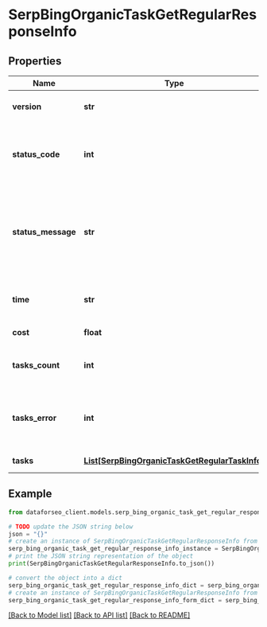 # SerpBingOrganicTaskGetRegularResponseInfo


## Properties

Name | Type | Description | Notes
------------ | ------------- | ------------- | -------------
**version** | **str** | the current version of the API | [optional] 
**status_code** | **int** | general status code you can find the full list of the response codes here | [optional] 
**status_message** | **str** | general informational message you can find the full list of general informational messages here | [optional] 
**time** | **str** | total execution time, seconds | [optional] 
**cost** | **float** | total tasks cost, USD | [optional] 
**tasks_count** | **int** | the number of tasks in the tasks array | [optional] 
**tasks_error** | **int** | the number of tasks in the tasks array returned with an error | [optional] 
**tasks** | [**List[SerpBingOrganicTaskGetRegularTaskInfo]**](SerpBingOrganicTaskGetRegularTaskInfo.md) | array of tasks | [optional] 

## Example

```python
from dataforseo_client.models.serp_bing_organic_task_get_regular_response_info import SerpBingOrganicTaskGetRegularResponseInfo

# TODO update the JSON string below
json = "{}"
# create an instance of SerpBingOrganicTaskGetRegularResponseInfo from a JSON string
serp_bing_organic_task_get_regular_response_info_instance = SerpBingOrganicTaskGetRegularResponseInfo.from_json(json)
# print the JSON string representation of the object
print(SerpBingOrganicTaskGetRegularResponseInfo.to_json())

# convert the object into a dict
serp_bing_organic_task_get_regular_response_info_dict = serp_bing_organic_task_get_regular_response_info_instance.to_dict()
# create an instance of SerpBingOrganicTaskGetRegularResponseInfo from a dict
serp_bing_organic_task_get_regular_response_info_form_dict = serp_bing_organic_task_get_regular_response_info.from_dict(serp_bing_organic_task_get_regular_response_info_dict)
```
[[Back to Model list]](../README.md#documentation-for-models) [[Back to API list]](../README.md#documentation-for-api-endpoints) [[Back to README]](../README.md)



